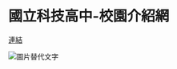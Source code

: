 # 國立科技高中-校園介紹網

[連結](https://lochienwei.github.io/Cclass01/)

![圖片替代文字](https://lochienwei.github.io/Cclass01/)
